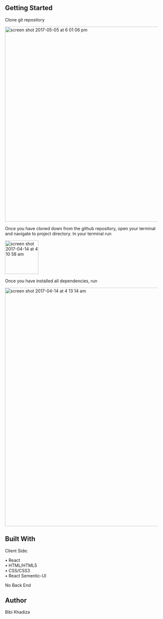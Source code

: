 
## Getting Started

Clone git repository

<img width="640" alt="screen shot 2017-05-05 at 6 01 06 pm" src="https://cloud.githubusercontent.com/assets/19143309/25765907/766ccb06-31bd-11e7-950d-c4dfeb1ee8b2.png">

Once you have cloned down from the github repository, open your terminal and navigate to project directory. In your terminal run

<img width="110" alt="screen shot 2017-04-14 at 4 10 58 am" src="https://cloud.githubusercontent.com/assets/19143309/25037671/7138596c-20c8-11e7-89b3-2e19e1d858ee.png">

Once you have installed all dependencies, run

<img width="783" alt="screen shot 2017-04-14 at 4 13 14 am" src="https://cloud.githubusercontent.com/assets/19143309/25037749/dcbe5268-20c8-11e7-85f7-ae423c0c76e0.png">

## Built With
  Client Side:

  • React \
  • HTML/HTML5 \
  • CSS/CSS3 \
  • React Sementic-UI

  No Back End

## Author
Bibi Khadiza

